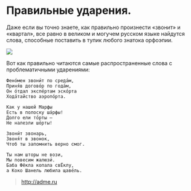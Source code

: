 # Правильные ударения.
Даже если вы точно знаете, как правильно произнести «звонит» и «квартал», все равно в великом и могучем русском языке найдутся слова, способные поставить в тупик любого знатока орфоэпии.

![](/images/Others/udareniya.jpg)

Вот как правильно читаются самые распространенные слова с проблематичными ударениями:
```
Фено́мен звони́т по среда́м,
Приня́в догово́р по года́м,
Он о́тдал экспе́ртам эско́рта
Хода́тайство аэропо́рта.

Как у нашей Марфы
Есть в полоску ша́рфы!
Долго ели то́рты —
Не налезли шо́рты!

Звони́т звонарь,
Звоня́т в звонок,
Чтоб ты запомнить верно смог.

Ты нам шторы не вози,
Мы повесим жалюзи́.
Баба Фёкла копала свЁклу,
а Коко Шанель любила щаве́ль.
```
> http://adme.ru
